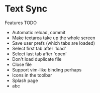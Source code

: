 Text Sync
=======

Features TODO
- Automatic reload, commit
- Make textarea take up the whole screen
- Save user prefs (which tabs are loaded)
- Select first tab after 'load'
- Select last tab after 'open'
- Don't load duplicate file
- Close file
- Support vim-like binding perhaps
- Icons in the toolbar
- Splash page
- abc


